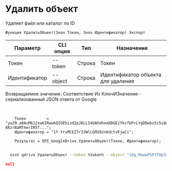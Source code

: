 ﻿---
sidebar_position: 9
---

# Удалить объект
 Удаляет файл или каталог по ID



`Функция УдалитьОбъект(Знач Токен, Знач Идентификатор) Экспорт`

  | Параметр | CLI опция | Тип | Назначение |
  |-|-|-|-|
  | Токен | --token | Строка | Токен |
  | Идентификатор | --object | Строка | Идентификатор объекта для удаления |

  
  Возвращаемое значение:   Соответствие Из КлючИЗначение - сериализованный JSON ответа от Google

<br/>




```bsl title="Пример кода"
    Токен         = "ya29.a0AcM612xw6IRwwkQIOEhizd2pJ6LLI4UAhdhxmXDGEzYkcfUPrLYgDDwbsSi5iQdc78WPs_1_Qor5KipuV6mAIvr6z-AKzrBaMT4erIR5T...";
    Идентификатор = "1f-YrvMCEZ7r3JWlLGM39zn6dctvFjwCi";

    Результат = OPI_GoogleDrive.УдалитьОбъект(Токен, Идентификатор);
```



```sh title="Пример команды CLI"
    
  oint gdrive УдалитьОбъект --token %token% --object "1dg_MwwwPSPYT0p3y-8dvGWoapbwaaaaa"

```

```json title="Результат"
null
```
